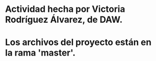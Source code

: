 # Actividad hecha por Victoria Rodríguez Álvarez, de DAW.
# Los archivos del proyecto están en la rama 'master'.
